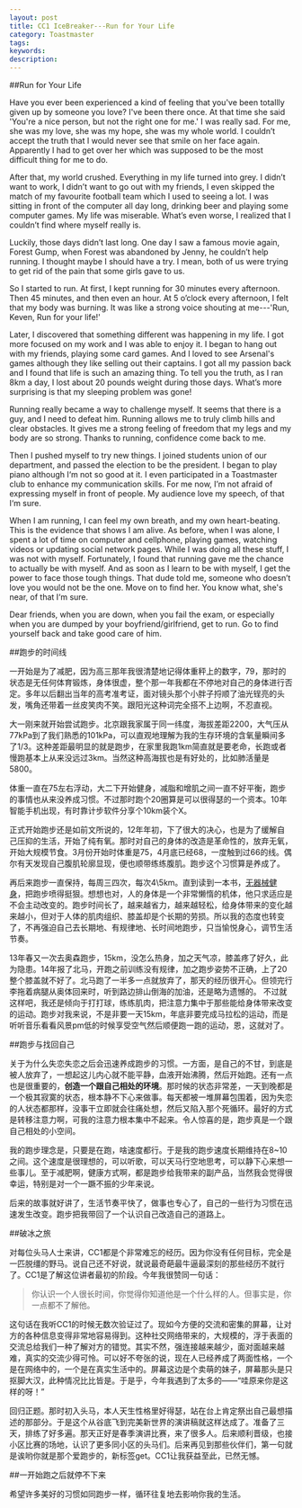 ```yaml
---
layout: post
title: CC1 IceBreaker---Run for Your Life
category: Toastmaster
tags:
keywords:
description:
---
```


##Run for Your Life

Have you ever been experienced a kind of feeling that you've been totallly given up by someone you love?
I've been there once. At that time she said 'You're a nice person, but not the right one for me.'
I was really sad. For me, she was my love, she was my hope, she was my whole world. I couldn’t accept the truth that I would never see that smile on her face again. Apparently I had to get over her which was supposed to be the most difficult thing for me to do.

After that, my world crushed. Everything in my life turned into grey. I didn’t want to work, I didn’t want to go out with my friends, I even skipped the match of my favourite football team which I used to seeing a lot. I was sitting in front of the computer all day long, drinking beer and playing some computer games. My life was miserable. What’s even worse, I realized that I couldn’t find where myself really is.

Luckily, those days didn’t last long. One day I saw a famous movie again, Forest Gump, when Forest was abandoned by Jenny, he couldn’t help running. I thought maybe I should have a try. I mean, both of us were trying to get rid of the pain that some girls gave to us.

So I started to run. At first, I kept running for 30 minutes every afternoon. Then 45 minutes, and then even an hour. At 5 o’clock every afternoon, I felt that my body was burning. It was like a strong voice shouting at me---'Run, Keven, Run for your life!'

Later, I discovered that something different was happening in my life.
I got more focused on my work and I was able to enjoy it. I began to hang out with my friends, playing some card games. And I loved to see Arsenal's games although they like selling out their captains. I got all my passion back and I found that life is such an amazing thing. To tell you the truth, as I ran 8km a day, I lost about 20 pounds weight during those days. What’s more surprising is that my sleeping problem was gone!

Running really became a way to challenge myself. It seems that there is a guy, and I need to defeat him. Running allows me to truly climb hills and clear obstacles. It gives me a strong feeling of freedom that my legs and my body are so strong. Thanks to running, confidence come back to me.

Then I pushed myself to try new things. I joined students union of our department, and passed the election to be the president. I began to play piano although I‘m not so good at it. I even participated in a Toastmaster club to enhance my communication skills. For me now, I’m not afraid of expressing myself in front of people. My audience love my speech, of that I‘m sure.

When I am running, I can feel my own breath, and my own heart-beating. This is the evidence that shows I am alive. As before, when I was alone, I spent a lot of time on computer and cellphone, playing games, watching videos or updating social network pages. While I was doing all these stuff, I was not with myself. Fortunately, I found that running gave me the chance to actually be with myself. And as soon as I learn to be with myself, I get the power to face those tough things. That dude told me, someone who doesn’t love you would not be the one. Move on to find her. You know what, she's near, of that I‘m sure.

Dear friends, when you are down, when you fail the exam, or especially when you are dumped by your boyfriend/girlfriend, get to run. Go to find yourself back and take good care of him.

##跑步的时间线

一开始是为了减肥，因为高三那年我很清楚地记得体重秤上的数字，79，那时的状态是无任何体育锻炼，身体很虚，整个那一年我都在不停地对自己的身体进行否定。多年以后翻出当年的高考准考证，面对镜头那个小胖子捋顺了油光锃亮的头发，嘴角还带着一丝皮笑肉不笑。跟阳光这种词完全搭不上边啊，不忍直视。

大一刚来就开始尝试跑步。北京跟我家属于同一纬度，海拔差距2200，大气压从77kPa到了我们熟悉的101kPa，可以直观地理解为我的生存环境的含氧量瞬间多了1/3。这种差距最明显的就是跑步，在家里我跑1km简直就是要老命，长跑或者慢跑基本上从来没远过3km。当然这种高海拔也是有好处的，比如肺活量是5800。

体重一直在75左右浮动，大二下开始健身，减脂和增肌之间一直不好平衡，跑步的事情也从来没养成习惯。不过那时跑个20圈算是可以很得瑟的一个资本。10年智能手机出现，有时靠计步软件分享个10km装个X。

正式开始跑步还是如前文所说的，12年年初，下了很大的决心，也是为了缓解自己压抑的生活，开始了纯有氧。那时对自己的身体的改造是革命性的，放弃无氧，开始大规模节食。3月份开始时体重是75，4月底已经68，一度触到过66的线。偶尔有天发现自己腹肌轮廓显现，便也顺带练练腹肌。跑步这个习惯算是养成了。

再后来跑步一直保持，每周三四次，每次4\5km。直到读到一本书，[无器械健身](http://www.amazon.cn/%E6%97%A0%E5%99%A8%E6%A2%B0%E5%81%A5%E8%BA%AB-%E7%94%A8%E8%87%AA%E8%BA%AB%E4%BD%93%E9%87%8D%E9%94%BB%E7%BB%83-%E9%A9%AC%E5%85%8B%E2%80%A2%E5%8A%B3%E4%BC%A6/dp/B008YS7LRA/ref=sr_1_cc_1?s=aps&ie=UTF8&qid=1415591853&sr=1-1-catcorr&keywords=%E6%97%A0%E5%99%A8%E6%A2%B0%E5%81%A5%E8%BA%AB)，把跑步喷得挺狠。想想也对，人的身体是一个非常懒惰的机体，他只求适应是不会主动改变的。跑步时间长了，越来越省力，越来越轻松，给身体带来的变化越来越小，但对于人体的肌肉组织、膝盖却是个长期的劳损。所以我的态度也转变了，不再强迫自己去长期地、有规律地、长时间地跑步，只当愉悦身心，调节生活节奏。

13年春又一次去奥森跑步，15km，没怎么热身，加之天气凉，膝盖疼了好久，此为隐患。14年报了北马，开跑之前训练没有规律，加之跑步姿势不正确，上了20整个膝盖就不好了。北马跑了一半多一点就放弃了，那天的经历很开心。但领完行李拖着病腿从奥体回来时，听到路边排山倒海的加油，还是略为遗憾的。
不过就这样吧，我还是倾向于打打球，练练肌肉，把注意力集中于那些能给身体带来改变的运动。跑步对我来说，不是非要一天15km，年底非要完成马拉松的运动，而是听听音乐看看风景pm低的时候享受空气然后顺便跑一跑的运动，恩，这就对了。

##跑步与找回自己

关于为什么失恋失恋之后会迅速养成跑步的习惯。一方面，是自己的不甘，到底是被人放弃了，一想起这儿内心就不能平静，血液开始沸腾，然后开始跑。还有一点也是很重要的，**创造一个跟自己相处的环境**。那时候的状态非常差，一天到晚都是一个极其寂寞的状态，根本静不下心来做事。每天都被一堆屏幕包围着，因为失恋的人状态都那样，没事干立即就会往痛处想，然后又陷入那个死循环。最好的方式是转移注意力啊，可我的注意力根本集中不起来。令人惊喜的是，跑步真是一个跟自己相处的小空间。

我的跑步理念是，只要是在跑，啥速度都行。于是我的跑步速度长期维持在8~10之间。这个速度是很理想的，可以听歌，可以天马行空地思考，可以静下心来想一些事儿。至于减肥啊，健康方式啊，都是跑步给我带来的副产品，当然我会觉得很幸运，特别是对一个一蹶不振的少年来说。

后来的故事就好讲了，生活节奏平快了，做事也专心了，自己的一些行为习惯在迅速发生改变。跑步把我带回了一个认识自己改造自己的道路上。

##破冰之旅

对每位头马人士来讲，CC1都是个非常难忘的经历。因为你没有任何目标，完全是一匹脱缰的野马。说自己还不好说，就说最奇葩最牛逼最深刻的那些经历不就行了。CC1是了解这位讲者最初的阶段。今年我很赞同一句话：

> 你认识一个人很长时间，你觉得你知道他是一个什么样的人。但事实是，你一点都不了解他。

这句话在我听CC1的时候无数次验证过了。现如今方便的交流和密集的屏幕，让对方的各种信息变得非常地容易得到。这种社交网络带来的，大规模的，浮于表面的交流总给我们一种了解对方的错觉。其实不然，强连接越来越少，面对面越来越难，真实的交流少得可怜。可以好不夸张的说，现在人已经养成了两面性格，一个是在网络中的，一个是在真实生活中的。屏幕这边是个卖萌的妹子，屏幕那头是只抠脚大汉，此种情况比比皆是。于是乎，今年我遇到了太多的——“哇原来你是这样的呀！”

回归正题。那时初入头马，本人天生性格里好得瑟，站在台上肯定祭出自己最想描述的那部分。于是这个从谷底飞到完美新世界的演讲稿就这样达成了。准备了三天，排练了好多遍。那天正好是春季演讲比赛，来了很多人。后来顺利晋级，也接小区比赛的场地，认识了更多同小区的头马们。后来再见到那些伙伴们，第一句就是诶哟你就是那个爱跑步的，新标签get。CC1让我获益至此，已然无憾。

##一开始跑之后就停不下来

希望许多美好的习惯如同跑步一样，循环往复地去影响你我的生活。

